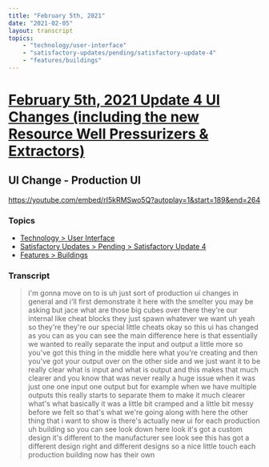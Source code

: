 ```yaml
---
title: "February 5th, 2021"
date: "2021-02-05"
layout: transcript
topics: 
    - "technology/user-interface"
    - "satisfactory-updates/pending/satisfactory-update-4"
    - "features/buildings"
---
```

# [February 5th, 2021 Update 4 UI Changes (including the new Resource Well Pressurizers & Extractors)](../2021-02-05.md)
## UI Change - Production UI
https://youtube.com/embed/rI5kRMSwo5Q?autoplay=1&start=189&end=264
### Topics
* [Technology > User Interface](../topics/technology/user-interface.md)
* [Satisfactory Updates > Pending > Satisfactory Update 4](../topics/satisfactory-updates/pending/satisfactory-update-4.md)
* [Features > Buildings](../topics/features/buildings.md)

### Transcript

> i'm gonna move on to
> is uh just sort of production ui changes
> in general and i'll
> first demonstrate it here with the
> smelter you may be asking but jace what
> are those big cubes over there
> they're our internal like cheat blocks
> they just spawn whatever we want uh yeah
> so they're they're our special little
> cheats okay so this ui has changed
> as you can as you can see the main
> difference here is that essentially we
> wanted to really separate the
> input and output a little more so you've
> got this thing in the middle here what
> you're
> creating and then you've got your output
> over on the other side and we just want
> it to be really clear
> what is input and what is output and
> this makes that much clearer and you
> know that was never really a huge issue
> when it was just one
> one input one output but for example
> when we have multiple outputs
> this really starts to separate them to
> make it much clearer
> what's what basically it was a little
> bit cramped and a little bit messy
> before we felt
> so that's what we're going along with
> here the other thing that i want to show
> is
> there's actually new ui for each
> production uh building
> so you can see look down here look it's
> got a custom design
> it's different to the manufacturer see
> look see this has got a different design
> right and different designs so a nice
> little touch each production building
> now has their own
